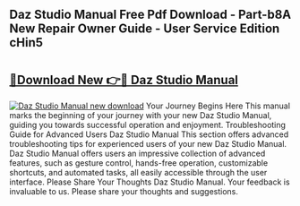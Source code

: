 ## Daz Studio Manual Free Pdf Download - Part-b8A New Repair Owner Guide - User Service Edition cHin5

# <h2><a href="http://bc35081.oget.top/?id=Daz+Studio+Manual">🔗Download New 👉🔴 Daz Studio Manual</a></h2>

[![Daz Studio Manual new download](https://i.imgur.com/5g1atiW.png)](http://bc35081.oget.top/?id=Daz+Studio+Manual)
Your Journey Begins Here This manual marks the beginning of your journey with your new Daz Studio Manual, guiding you towards successful operation and enjoyment. Troubleshooting Guide for Advanced Users Daz Studio Manual This section offers advanced troubleshooting tips for experienced users of your new Daz Studio Manual. Daz Studio Manual offers users an impressive collection of advanced features, such as gesture control, hands-free operation, customizable shortcuts, and automated tasks, all easily accessible through the user interface. Please Share Your Thoughts Daz Studio Manual. Your feedback is invaluable to us. Please share your thoughts and suggestions.
